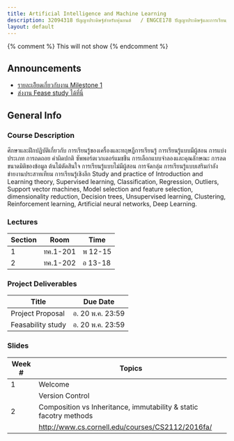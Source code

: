 ```yaml
---
title: Artificial Intelligence and Machine Learning
description: 32094318 ปัญญาประดิษฐ์สำหรับหุ่นยนต์	/ ENGCE178 ปัญญาประดิษฐ์และการเรียนรู้ของเครื่อง
layout: default
---
```

{% comment %} 
  This will not show
{% endcomment %} 

<div class="course-announcements">
  <h2 id="announcements">Announcements</h2>
  <ul>
    <li><a href="">รายละเอิียดเกี่ยวกับงาน Milestone 1</a></li>
    <li><a href="">ส่งงาน Fease study ได้ที่นี่</a></li>
  </ul>
</div>

## General Info

### Course Description

ศึกษาและฝึกปฏิบัติเกี่ยวกับ การเรียนรู้ของเครื่องและทฤษฎีการเรียนรู้ การเรียนรู้แบบมีผู้สอน  การแบ่งประเภท  การถดถอย ค่าผิดปกติ ซัพพอร์ตเวกเตอร์แมชชีน การเลือกแบบจำลองและคุณลักษณะ การลดขนาดมิติของข้อมูล ต้นไม้ตัดสินใจ การเรียนรู้แบบไม่มีผู้สอน การจัดกลุ่ม การเรียนรู้แบบเสริมกำลัง ข่ายงานประสาทเทียม การเรียนรู้เชิงลึก 
Study and practice of Introduction and Learning theory, Supervised learning, Classification, Regression, Outliers, Support vector machines, Model selection and feature selection, dimensionality reduction, Decision trees, Unsupervised learning, Clustering, Reinforcement learning, Artificial neural networks, Deep Learning.

### Lectures

| Section | Room | Time | 
| --- | --- | --- |
| 1 | ทค.1-201 | พ 12-15 |
| 2 | ทค.1-202 | อ 13-18 |

### Project Deliverables

| Title | Due Date |
| --- | --- | 
| Project Proposal | อ. 20 พ.ค. 23:59 | 
| Feasability study | อ. 20 พ.ค. 23:59 |

### Slides

| Week # | Topics |
| --- | --- | 
| 1 | Welcome | 
| | Version Control |
| 2 | Composition vs Inheritance, immutability & static facotry methods |
| | <http://www.cs.cornell.edu/courses/CS2112/2016fa/> |

